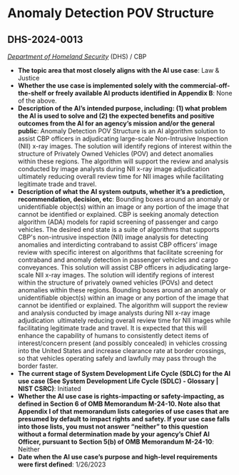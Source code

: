 # Anomaly Detection POV Structure
## DHS-2024-0013
_[Department of Homeland Security](<../3_agency/Department of Homeland Security.md>)_ (DHS) / CBP


+ **The topic area that most closely aligns with the AI use case**: Law & Justice
+ **Whether the use case is implemented solely with the commercial-off-the-shelf or freely available AI products identified in Appendix B**: None of the above.
+ **Description of the AI’s intended purpose, including: (1) what problem the AI is used to solve and (2) the expected benefits and positive outcomes from the AI for an agency’s mission and/or the general public**: Anomaly Detection POV Structure is an AI algorithm solution to assist CBP officers in adjudicating large-scale Non-Intrusive Inspection (NII) x-ray images. The solution will identify regions of interest within the structure of Privately Owned Vehicles (POV) and detect anomalies within these regions. The algorithm will support the review and analysis conducted by image analysts during NII x-ray image adjudication  ultimately reducing overall review time for NII images while facilitating legitimate trade and travel.
+ **Description of what the AI system outputs, whether it’s a prediction, recommendation, decision, etc**: Bounding boxes around an anomaly or unidentifiable object(s) within an image or any portion of the image that cannot be identified or explained.
CBP is seeking anomaly detection algorithm (ADA) models for rapid screening of passenger and cargo vehicles. The desired end state is a suite of algorithms that supports CBP's non-intrusive inspection (NII) image analysis for detecting anomalies and interdicting contraband to assist CBP officers’ image review with specific interest on algorithms that facilitate screening for contraband and anomaly detection in passenger vehicles and cargo conveyances. This solution will assist CBP officers in adjudicating large-scale NII x-ray images. The solution will identify regions of interest within the structure of privately owned vehicles (POVs) and detect anomalies within these regions. Bounding boxes around an anomaly or unidentifiable object(s) within an image or any portion of the image that cannot be identified or explained. The algorithm will support the review and analysis conducted by image analysts during NII x-ray image adjudication  ultimately reducing overall review time for NII images while facilitating legitimate trade and travel. It is expected that this will enhance the capability of humans to consistently detect items of interest/concern present (and possibly concealed) in vehicles crossing into the United States and increase clearance rate at border crossings, so that vehicles operating safely and lawfully may pass through the border faster. 
+ **The current stage of System Development Life Cycle (SDLC) for the AI use case (See System Development Life Cycle (SDLC) - Glossary | NIST CSRC)**: Initiated
+ **Whether the AI use case is rights-impacting or safety-impacting, as defined in Section 6 of OMB Memorandum M-24-10. Note also that Appendix I of that memorandum lists categories of use cases that are presumed by default to impact rights and safety. If your use case falls into those lists, you must not answer “neither” to this question without a formal determination made by your agency’s Chief AI Officer, pursuant to Section 5(b) of OMB Memorandum M-24-10**: Neither
+ **Date when the AI use case’s purpose and high-level requirements were first defined**: 1/26/2023